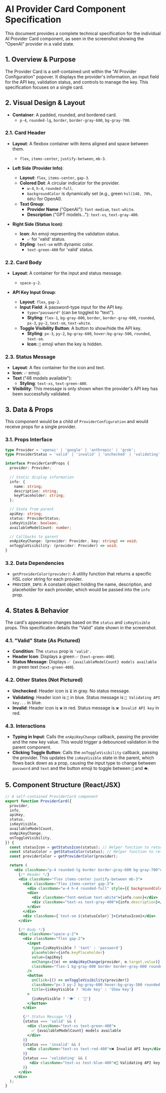 # AI Provider Card Component Specification

This document provides a complete technical specification for the individual AI Provider Card component, as seen in the screenshot showing the "OpenAI" provider in a valid state.

## 1. Overview & Purpose

The Provider Card is a self-contained unit within the "AI Provider Configuration" popover. It displays the provider's information, an input field for the API key, validation status, and controls to manage the key. This specification focuses on a single card.

## 2. Visual Design & Layout

- **Container**: A padded, rounded, and bordered card.
  - `p-4`, `rounded-lg`, `border`, `border-gray-600`, `bg-gray-700`.

### 2.1. Card Header
- **Layout**: A flexbox container with items aligned and space between them.
  - `flex`, `items-center`, `justify-between`, `mb-3`.

- **Left Side (Provider Info)**:
  - **Layout**: `flex`, `items-center`, `gap-3`.
  - **Colored Dot**: A circular indicator for the provider.
    - `w-4`, `h-4`, `rounded-full`.
    - `backgroundColor` is dynamically set (e.g., green `hsl(140, 70%, 60%)` for OpenAI).
  - **Text Group**:
    - **Provider Name** ("OpenAI"): `font-medium`, `text-white`.
    - **Description** ("GPT models..."): `text-xs`, `text-gray-400`.

- **Right Side (Status Icon)**:
  - **Icon**: An emoji representing the validation status.
    - `✅` for 'valid' status.
  - **Styling**: `text-sm` with dynamic color.
    - `text-green-400` for 'valid' status.

### 2.2. Card Body
- **Layout**: A container for the input and status message.
  - `space-y-2`.

- **API Key Input Group**:
  - **Layout**: `flex`, `gap-2`.
  - **Input Field**: A password-type input for the API key.
    - `type="password"` (can be toggled to "text").
    - **Styling**: `flex-1`, `bg-gray-800`, `border`, `border-gray-600`, `rounded`, `px-3`, `py-2`, `text-sm`, `text-white`.
  - **Toggle Visibility Button**: A button to show/hide the API key.
    - **Styling**: `px-3`, `py-2`, `bg-gray-600`, `hover:bg-gray-500`, `rounded`, `text-sm`.
    - **Icon**: `🙈` emoji when the key is hidden.

### 2.3. Status Message
- **Layout**: A flex container for the icon and text.
- **Icon**: `✅` emoji.
- **Text** ("48 models available"):
  - **Styling**: `text-xs`, `text-green-400`.
- **Visibility**: This message is only shown when the provider's API key has been successfully validated.

## 3. Data & Props

This component would be a child of `ProviderConfiguration` and would receive props for a single provider.

### 3.1. Props Interface

```typescript
type Provider = 'openai' | 'google' | 'anthropic' | 'grok';
type ProviderStatus = 'valid' | 'invalid' | 'unchecked' | 'validating';

interface ProviderCardProps {
  provider: Provider;
  
  // Static display information
  info: {
    name: string;
    description: string;
    keyPlaceholder: string;
  };

  // State from parent
  apiKey: string;
  status: ProviderStatus;
  isKeyVisible: boolean;
  availableModelCount: number;

  // Callbacks to parent
  onApiKeyChange: (provider: Provider, key: string) => void;
  onToggleVisibility: (provider: Provider) => void;
}
```

### 3.2. Data Dependencies
- `getProviderColor(provider)`: A utility function that returns a specific HSL color string for each provider.
- `PROVIDER_INFO`: A constant object holding the name, description, and placeholder for each provider, which would be passed into the `info` prop.

## 4. States & Behavior

The card's appearance changes based on the `status` and `isKeyVisible` props. This specification details the "Valid" state shown in the screenshot.

### 4.1. "Valid" State (As Pictured)
- **Condition**: The `status` prop is `'valid'`.
- **Header Icon**: Displays a green `✅` (`text-green-400`).
- **Status Message**: Displays `✅ {availableModelCount} models available` in green text (`text-green-400`).

### 4.2. Other States (Not Pictured)
- **Unchecked**: Header icon is `⏳` in gray. No status message.
- **Validating**: Header icon is `🔄` in blue. Status message is `🔄 Validating API key...` in blue.
- **Invalid**: Header icon is `❌` in red. Status message is `❌ Invalid API key` in red.

### 4.3. Interactions
- **Typing in Input**: Calls the `onApiKeyChange` callback, passing the provider and the new key value. This would trigger a debounced validation in the parent component.
- **Clicking Toggle Button**: Calls the `onToggleVisibility` callback, passing the provider. This updates the `isKeyVisible` state in the parent, which flows back down as a prop, causing the input type to change between `password` and `text` and the button emoji to toggle between `🙈` and `👁️`.

## 5. Component Structure (React/JSX)

```jsx
// A self-contained ProviderCard component
export function ProviderCard({
  provider,
  info,
  apiKey,
  status,
  isKeyVisible,
  availableModelCount,
  onApiKeyChange,
  onToggleVisibility,
}) {
  const statusIcon = getStatusIcon(status); // Helper function to return emoji
  const statusColor = getStatusColor(status); // Helper function to return Tailwind class
  const providerColor = getProviderColor(provider);

  return (
    <div className="p-4 rounded-lg border border-gray-600 bg-gray-700">
      {/* Header */}
      <div className="flex items-center justify-between mb-3">
        <div className="flex items-center gap-3">
          <div className="w-4 h-4 rounded-full" style={{ backgroundColor: providerColor }} />
          <div>
            <div className="font-medium text-white">{info.name}</div>
            <div className="text-xs text-gray-400">{info.description}</div>
          </div>
        </div>
        <div className={`text-sm ${statusColor}`}>{statusIcon}</div>
      </div>

      {/* Body */}
      <div className="space-y-2">
        <div className="flex gap-2">
          <input
            type={isKeyVisible ? 'text' : 'password'}
            placeholder={info.keyPlaceholder}
            value={apiKey}
            onChange={(e) => onApiKeyChange(provider, e.target.value)}
            className="flex-1 bg-gray-800 border border-gray-600 rounded px-3 py-2 text-sm text-white focus:border-blue-500 focus:outline-none"
          />
          <button
            onClick={() => onToggleVisibility(provider)}
            className="px-3 py-2 bg-gray-600 hover:bg-gray-500 rounded text-sm"
            title={isKeyVisible ? 'Hide key' : 'Show key'}
          >
            {isKeyVisible ? '👁️' : '🙈'}
          </button>
        </div>

        {/* Status Message */}
        {status === 'valid' && (
          <div className="text-xs text-green-400">
            ✅ {availableModelCount} models available
          </div>
        )}
        {status === 'invalid' && (
          <div className="text-xs text-red-400">❌ Invalid API key</div>
        )}
        {status === 'validating' && (
           <div className="text-xs text-blue-400">🔄 Validating API key...</div>
        )}
      </div>
    </div>
  );
}
```





